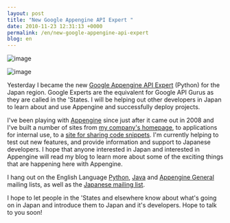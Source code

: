 ```yaml
---
layout: post
title: "New Google Appengine API Expert "
date: 2010-11-23 12:31:13 +0000
permalink: /en/new-google-appengine-api-expert
blog: en
---
```


![image](http://static.ianlewis.org/prod/img/643/python-powered-w-200x80.png)

![image](http://static.ianlewis.org/prod/img/appengine/appengine_lowres_thumbnail.png)

Yesterday I became the new [Google Appengine API
Expert](http://sites.google.com/site/devreljp/Home/api-expert) (Python)
for the Japan region. Google Experts are the equivalent for Google API
Gurus as they are called in the 'States. I will be helping out other
developers in Japan to learn about and use Appengine and successfully
deploy projects.

I've been playing with [Appengine](http://appengine.google.com/) since
just after it came out in 2008 and I've built a number of sites from [my
company's homepage](http://www.beproud.jp/), to applications for
internal use, to a [site for sharing code
snippets](http://www.smipple.net/). I'm currently helping to test out
new features, and provide information and support to Japanese
developers. I hope that anyone interested in Japan and interested in
Appengine will read my blog to learn more about some of the exciting
things that are happening here with Appengine.

I hang out on the English Language
[Python](http://groups.google.com/group/google-appengine-python),
[Java](http://groups.google.com/group/google-appengine-java) and
[Appengine General](http://groups.google.com/group/google-appengine)
mailing lists, as well as the [Japanese mailing
list](http://groups.google.com/group/google-app-engine-japan).

I hope to let people in the 'States and elsewhere know about what's
going on in Japan and introduce them to Japan and it's developers. Hope
to talk to you soon\!
